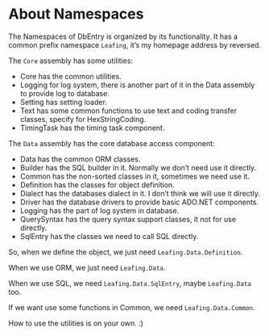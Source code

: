About Namespaces
==========

The Namespaces of DbEntry is organized by its functionality. It has a common prefix namespace ``Leafing``, it’s my homepage address by reversed.

The ``Core`` assembly has some utilities:

* Core has the common utilities.
* Logging for log system, there is another part of it in the Data assembly to provide log to database.
* Setting has setting loader.
* Text has some common functions to use text and coding transfer classes, specify for HexStringCoding.
* TimingTask has the timing task component.

The ``Data`` assembly has the core database access component:

* Data has the common ORM classes.
* Builder has the SQL builder in it. Normally we don’t need use it directly.
* Common has the non-sorted classes in it, sometimes we need use it.
* Definition has the classes for object definition.
* Dialect has the databases dialect in it. I don’t think we will use it directly.
* Driver has the database drivers to provide basic ADO.NET components.
* Logging has the part of log system in database.
* QuerySyntax has the query syntax support classes, it not for use directly.
* SqlEntry has the classes we need to call SQL directly.

So, when we define the object, we just need ``Leafing.Data.Definition``.

When we use ORM, we just need ``Leafing.Data``.

When we use SQL, we need ``Leafing.Data.SqlEntry``, maybe ``Leafing.Data`` too.

If we want use some functions in Common, we need ``Leafing.Data.Common``.

How to use the utilities is on your own. :)
